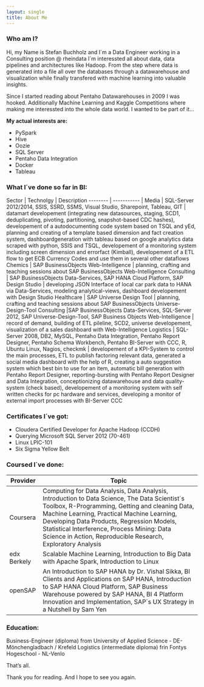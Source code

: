 ```yaml
---
layout: single
title: About Me
---
```


### Who am I?

Hi, my Name is Stefan Buchholz and I´m a Data Engineer working in a Consulting position @ rheindata
I´m interessted all about data, data pipelines and architectures like Hadoop. From the step where data is generated into a file
all over the databases through a datawarehouse and visualization while finally transfered with machine learning into valuable insights.

Since I started reading about Pentaho Datawarehouses in 2009 I was hooked. Additionally Machine Learning and Kaggle Competitions where making me interessted into the whole data world. I wanted to be part of it...

**My actual interests are:**

- PySpark
- Hive
- Oozie
- SQL Server
- Pentaho Data Integration
- Docker
- Tableau

### What I´ve done so far in BI:

Sector     | Technolgy	| Description
-------- | ----------- |
Media | SQL-Server 2012/2014, SSIS, SSRD, SSMS, Visual Studio, Sharepoint, Tableau, GIT | datamart developement (integrating new datasources, staging, SCD1, deduplicating, pivoting, partitioning, snapshot-based CDC hashes), developement of a autodocumenting code system based on TSQL and yEd, planning and creating of a template based dimension and fact creation system, dashboardgeneration with tableau based on google analytics data scraped with python, SSIS and TSQL, developement of a monitoring system including screen dimension and errorfact (Kimball), developement of a ETL flow to get ECB Currency Codes and use them in several other dataflows
Chemics | SAP BusinessObjects Web-Intelligence | planning, crafting and teaching sessions about SAP BusinessObjects Web-Intelligence
Consulting | SAP BusinessObjects Data-Services, SAP HANA Cloud Platform, SAP Design Studio | developing JSON Interface of local car park data to HANA via Data-Services, modeling analytical-views, dashboard developement with Design Studio
Healthcare | SAP Universe Design Tool | planning, crafting and teaching sessions about SAP BusinessObjects Universe-Design-Tool
Consulting |SAP BusinessObjects Data-Services, SQL-Server 2012, SAP Universe-Design-Tool, SAP Business Objects Web-Intelligence | record of demand,  building of ETL pileline, SCD2, universe developement, visualization of a sales dashboard with Web-Intelligence
Logistics | SQL-Server 2008, DB2, MySQL, Pentaho Data Integration, Pentaho Report Designer, Pentaho Schema Workbench, Pentaho BI-Server with CCC, R, Ubuntu Linux, Nagios, checkmk | developement of a KPI-System to control the main processes, ETL to publish factoring relevant data, generated a social media dashboard with the help of R, creating a auto suggestion system which best bin to use for an item, automatic bill generation with Pentaho Report Designer, reporting-bursting with Pentaho Report Designer and Data Integration, conceptionizing datawarehouse and data quality-system (check based), developement of a monitoring system with self written checks for pc hardware and services, developing a monitor of external import processes with BI-Server CCC

### Certificates I´ve got:
- Cloudera Certified Developer for Apache Hadoop (CCDH)
- Querying Microsoft SQL Server 2012 (70-461)
- Linux LPIC-101
- Six Sigma Yellow Belt



### Coursed I´ve done:
Provider| Topic	|
-------- | ----------- |
Coursera | Computing for Data Analysis, Data Analysis, Introduction to Data Science, The Data Scientist´s Toolbox, R-Programming, Getting and cleaning Data, Machine Learning, Practical Machine Learning, Developing Data Products, Regression Models, Statistical Interference, Process Mining: Data Science in Action, Reproducible Research, Exploratory Analysis
edx Berkely | Scalable Machine Learning, Introduction to Big Data with Apache Spark, Introduction to Linux
openSAP | An Introduction to SAP HANA by Dr. Vishal Sikka, BI Clients and Applications on SAP HANA, Introduction to SAP HANA Cloud Platform, SAP Business Warehouse powered by SAP HANA, BI 4 Platform Innovation and Implementation, SAP´s UX Strategy in a Nutshell by Sam Yen

### Education:
Business-Engineer (diploma) from University of Applied Science - DE-Mönchengladbach / Krefeld 
Logistics (intermediate diploma) frin Fontys Hogeschool - NL-Venlo

That’s all.

Thank you for reading. And I hope to see you again.
